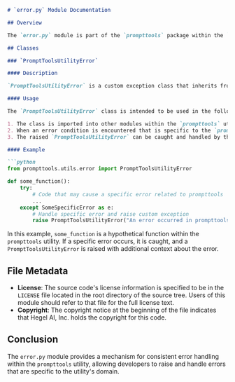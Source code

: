 ```markdown
# `error.py` Module Documentation

## Overview

The `error.py` module is part of the `prompttools` package within the `documentation-generator` project. It defines a custom exception class that is used throughout the `prompttools` utility to handle error scenarios specific to the utility's operations.

## Classes

### `PromptToolsUtilityError`

#### Description

`PromptToolsUtilityError` is a custom exception class that inherits from Python's built-in `Exception` class. This custom exception is designed to be raised when an error occurs within the `prompttools` utility that is not adequately described by Python's standard exceptions.

#### Usage

The `PromptToolsUtilityError` class is intended to be used in the following manner:

1. The class is imported into other modules within the `prompttools` utility where error handling is required.
2. When an error condition is encountered that is specific to the `prompttools` utility's functionality, an instance of `PromptToolsUtilityError` is raised with an appropriate error message.
3. The raised `PromptToolsUtilityError` can be caught and handled by the calling code, allowing for graceful degradation of the utility or user notification of the issue.

#### Example

```python
from prompttools.utils.error import PromptToolsUtilityError

def some_function():
    try:
        # Code that may cause a specific error related to prompttools
        ...
    except SomeSpecificError as e:
        # Handle specific error and raise custom exception
        raise PromptToolsUtilityError("An error occurred in prompttools: " + str(e))
```

In this example, `some_function` is a hypothetical function within the `prompttools` utility. If a specific error occurs, it is caught, and a `PromptToolsUtilityError` is raised with additional context about the error.

## File Metadata

- **License**: The source code's license information is specified to be in the `LICENSE` file located in the root directory of the source tree. Users of this module should refer to that file for the full license text.
- **Copyright**: The copyright notice at the beginning of the file indicates that Hegel AI, Inc. holds the copyright for this code.

## Conclusion

The `error.py` module provides a mechanism for consistent error handling within the `prompttools` utility, allowing developers to raise and handle errors that are specific to the utility's domain.
```
